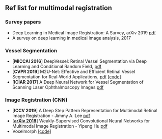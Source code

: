 ## Ref list for multimodal registration
### Survey papers
- Deep Learning in Medical Image Registration: A Survey, arXiv 2019 [pdf](https://arxiv.org/pdf/1903.02026.pdf)
- A survey on deep learning in medical image analysis, 2017
### Vessel Segmentation
- [**MICCAI 2016**] DeepVessel: Retinal Vessel Segmentation via Deep Learning and Conditional Random Field,  [pdf](https://oar.a-star.edu.sg/jspui/bitstream/123456789/1902/3/DeepVessel%20-%20Retinal%20Vessel%20Segmentation%20via%20Deep%20Learning%20and%20Conditional%20Random%20Field.pdf)
- [**CVPR 2019**] M2U-Net: Effective and Efficient Retinal Vessel Segmentation for Real-World Applications,  [pdf](
http://openaccess.thecvf.com/content_CVPRW_2019/papers/BIC/Laibacher_M2U-Net_Effective_and_Efficient_Retinal_Vessel_Segmentation_for_Real-World_Applications_CVPRW_2019_paper.pdf) [[code](https://github.com/laibe/M2U-Net)]
- [**ICIAR 2017**] A Deep Neural Network for Vessel Segmentation of Scanning Laser Ophthalmoscopy Images [pdf](https://agaldran.github.io/pdf/slo_vessel_segmentation.pdf)
### Image Registration (CNN)
- [**ICCV 2019**] A Deep Step Pattern Representation for Multimodal Retinal Image Registration - Jimmy A. Lee [pdf](
http://openaccess.thecvf.com/content_ICCV_2019/papers/Lee_A_Deep_Step_Pattern_Representation_for_Multimodal_Retinal_Image_Registration_ICCV_2019_paper.pdf)
- [[**arXiv 2018**]](
https://arxiv.org/abs/1807.03361) Weakly-Supervised Convolutional Neural Networks for Multimodal Image Registration - Yipeng Hu [pdf](https://arxiv.org/ftp/arxiv/papers/1807/1807.03361.pdf)
- Voxelmorph [[code]](https://github.com/voxelmorph/voxelmorph)
